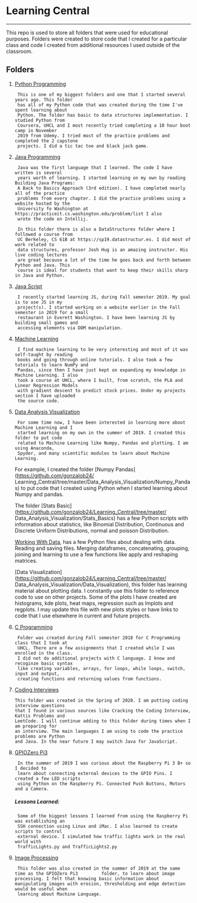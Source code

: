 # Learning Central
-------


This repo is used to store all folders that were used for educational purposes. Folders were created to store code that I created for a particular class and code I created from additional resources I used outside of the classroom.

## Folders

1. [Python Programming](https://github.com/gonzalob24/Learning_Central/tree/master/Python_Programming)
		
		This is one of my biggest folders and one that I started several years ago. This folder
		has all of my Python code that was created during the time I've spent learning about
		Python. The folder has basic to data structures implementation. I studied Python from 
		Coursera, UHCL and I most recently tried completing a 10 hour boot camp in November 
		2019 from Udemy. I tried most of the practice problems and completed the 2 capstone 
		projects. I did a tic tac toe and black jack game. 

2. [Java Programming](https://github.com/gonzalob24/Learning_Central/tree/master/Java_Programming)
		
		Java was the first language that I learned. The code I have written is several 
		years worth of learning. I started learning on my own by reading Building Java Programs:
		A Back to Basics Approach (3rd edition). I have completed nearly all of the practice
		problems from every chapter. I did the practice problems using a website hosted by the
		University fo Washington at https://practiceit.cs.washington.edu/problem/list I also
		wrote the code on Intellij. 
		
		In this folder there is also a DataStructures folder where I followed a course from
		UC Berkeley, CS 61B at https://sp19.datastructur.es. I did most of work related to 
		data structures, professor Josh Hug is an amazing instructor. His live coding lectures
		are great because a lot of the time he goes back and forth between Python and Java. This
		course is ideal for students that want to keep their skills sharp in Java and Python. 

3. [Java Script](https://github.com/gonzalob24/Learning_Central/tree/master/JavaScript)

		I recently started learning JS, during Fall semester 2019. My goal is to use JS in my 
		project(s). I started working on a website earlier in the Fall semester in 2019 for a small
		restaurant in Everett Washington. I have been learning JS by building small games and
		accessing elements via DOM manipulation. 


4. [Machine Learning](https://github.com/gonzalob24/Learning_Central/tree/master/Machine_Learning)

		I find machine learning to be very interesting and most of it was self-taught by reading
		books and going through online tutorials. I also took a few tutorials to learn NumPy and
		Pandas, since then I have just kept on expanding my knowledge in Machine Learning. I also 
		took a course at UHCL, where I built, from scratch, the PLA and Linear Regression Models 
		with gradient descent to predict stock prices. Under my projects section I have uploaded 
		the source code. 

5. [Data Analysis Visualization](https://github.com/gonzalob24/Learning_Central/tree/master/Data_Analysis_Visualization)

		For some time now, I have been interested in learning more about Machine Learning and I
		started learning on my own in the summer of 2019. I created this folder to put code 
		related to Machine Learning like Numpy, Pandas and plotting. I am using Anaconda,
		Spyder, and many scientific modules to learn about Machine Learning.
	
	For example, I created the folder [Numpy Pandas](https://github.com/gonzalob24/
	Learning_Central/tree/master/Data_Analysis_Visualization/Numpy_Pandas) to put code that I 
	created using Python when I started learning about Numpy and pandas. 
	
	The folder [Stats Basic](https://github.com/gonzalob24/Learning_Central/tree/master/
	Data_Analysis_Visualization/Stats_Basics) has a few Python scripts with information 
	about statistics, like Binomial Distribution, Continuous and Discrete Uniform 
	Distributions, normal and poisson Distribution. 
	
	[Working With Data](gonzalob24), has a few Python files about dealing with data. Reading 
	and saving files. Merging dataframes, concatenating, grouping, joining and learning to use 	a few functions like apply and reshaping matrices.  
	
	[Data Visualization](https://github.com/gonzalob24/Learning_Central/tree/master/
	Data_Analysis_Visualization/Data_Visualization), this folder has learning material about
	plotting data. I constantly use this folder to reference code to use on other projects. 
	Some of the plots I have created are histograms, kde plots, heat maps, regression such as
	lmplots and regplots. I may update this file with new plots styles or have links to code
	that I use elsewhere in current and future projects. 


6. [C Programming](https://github.com/gonzalob24/Learning_Central/tree/master/C_Programming)
	
		Folder was created during Fall semester 2018 for C Programming class that I took at 
		UHCL. There are a few assignments that I created while I was enrolled in the class.
		I did not do additional projects with C language. I know and recoginze basic syntax
		like creating variables, arrays, for loops, while loops, switch, input and output, 
		creating functions and returning values from functions. 

7.  [Coding Interviews](https://github.com/gonzalob24/Learning_Central/tree/master/Coding_Interviews)

		This folder was created in the Spring of 2020. I am putting coding interview questions 
		that I found in various sources like Cracking the Coding Interview, Kattis Problems and
		LeetCode. I will continue adding to this folder during times when I am preparing for
		an interview. The main languages I am using to code the practice problems are Python
		and Java. In the near future I may switch Java for JavaScript.
	

8. [GPIOZero Pi3](https://github.com/gonzalob24/Learning_Central/tree/master/GPIOZero_Pi3)

		In the summer of 2019 I was curious about the Raspberry Pi 3 B+ so I decided to 
		learn about connecting external devices to the GPIO Pins. I created a few LED scripts
		using Python on the Raspberry Pi. Connected Push Buttons, Motors and a Camera. 
	
	##### Lessons Learned: 
				
		Some of the biggest lessons I learned from using the Raspberry Pi was establishing an
		SSH connection using Linux and iMac. I also learned to create scripts to control
		external device. I simulated how traffic lights work in the real world with 
		TrafficLights.py and TrafficLights2.py

9. [Image Processing](https://github.com/gonzalob24/Learning_Central/tree/master/Image_Processing)

		This folder was also created in the summer of 2019 at the same time as the GPIOZero Pi3 		folder, to learn about image processing. I felt that knowing basic information about 		manipulating images with erosion, thresholding and edge detection would be useful when 
		learning about Machine Language. 

		
	  
		
		
		
		
		
		
		
		
		
		
		
	
	
	
	
	
	
	